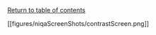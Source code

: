 [Return to table of contents](User-manual-NIQA)<br/>

[[figures/niqaScreenShots/contrastScreen.png]]